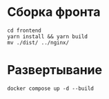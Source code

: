 # Сборка фронта
```
cd frontend
yarn install && yarn build
mv ./dist/ ../nginx/
```

# Развертывание
```
docker compose up -d --build
```
